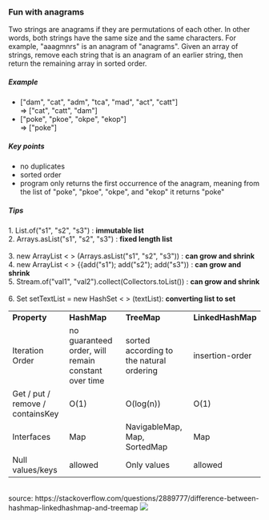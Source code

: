 <h3> Fun with anagrams </h3>

<p>
    Two strings are anagrams if they are permutations of each other. In other words, both strings have the same size and the same characters. For example, "aaagmnrs" is an anagram of "anagrams". Given an array of strings, remove each string that is an anagram of an earlier string, then return the remaining array in sorted order.
</p>
<h5>Example</h5>
<ul>
    <li>["dam", "cat", "adm", "tca", "mad", "act", "catt"] 
        <br>=> ["cat", "catt", "dam"]
    </li>
    <li>["poke", "pkoe", "okpe", "ekop"] 
        <br>=> ["poke"]
    </li>
</ul>
<h5>Key points</h5>
<ul>
    <li>no duplicates</li>
    <li>sorted order</li>
    <li>program only returns the first occurrence of the anagram, meaning from the list of "poke", "pkoe", "okpe", and "ekop" it returns "poke"</li>
</ul>
<h5>Tips</h5>
1. List.of("s1", "s2", "s3") : <strong>immutable list</strong> <br>
2. Arrays.asList("s1", "s2", "s3") : <strong>fixed length list</strong> <br>
<br>
3. new ArrayList < > (Arrays.asList("s1", "s2", "s3")) : <strong>can grow and shrink</strong> <br>
4. new ArrayList < > {{add("s1"); add("s2"); add("s3")) : <strong>can grow and shrink</strong> <br>
5. Stream.of("val1", "val2").collect(Collectors.toList()) : <strong>can grow and shrink</strong> <br><br>
6. Set<String> setTextList = new HashSet < > (textList):    <strong>converting list to set</strong>

<table>
    <tr>
        <td><strong>Property</strong></td>
        <td><strong>HashMap</strong></td>
        <td><strong>TreeMap</strong></td>
        <td><strong>LinkedHashMap</strong></td>
    </tr>
    <tr>
        <td>Iteration Order	</td>
        <td>no guaranteed order, will remain constant over time	</td>
        <td>sorted according to the natural ordering	</td>
        <td>insertion-order</td>
    </tr>
    <tr>
        <td>Get / put / remove / containsKey</td>
        <td>O(1)</td>
        <td>O(log(n))</td>
        <td>O(1)</td>
    </tr>
    <tr>
        <td>Interfaces</td>
        <td>Map</td>
        <td>NavigableMap, Map, SortedMap	</td>
        <td>Map</td>
    </tr>
    <tr>
        <td>Null values/keys</td>
        <td>allowed</td>
        <td>Only values</td>
        <td>allowed</td>
    </tr>
</table>
<br> source: https://stackoverflow.com/questions/2889777/difference-between-hashmap-linkedhashmap-and-treemap
<img src="https://i.stack.imgur.com/MtCX2.png" />